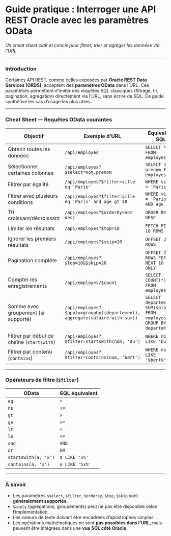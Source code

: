 # Guide pratique : Interroger une API REST Oracle avec les paramètres OData  
_Un cheat sheet clair et concis pour filtrer, trier et agréger les données via l'URL_

---

### Introduction

Certaines API REST, comme celles exposées par **Oracle REST Data Services (ORDS)**, acceptent des **paramètres OData** dans l’URL. Ces paramètres permettent d’imiter des requêtes SQL classiques (filtrage, tri, pagination, agrégation) directement via l’URL, sans écrire de SQL. Ce guide synthétise les cas d’usage les plus utiles.

---

### Cheat Sheet — Requêtes OData courantes

| Objectif                             | Exemple d’URL                                                              | Équivalent SQL                                                   |
|--------------------------------------|----------------------------------------------------------------------------|------------------------------------------------------------------|
| Obtenir toutes les données           | `/api/employes`                                                            | `SELECT * FROM employes;`                                       |
| Sélectionner certaines colonnes      | `/api/employes?$select=nom,prenom`                                         | `SELECT nom, prenom FROM employes;`                             |
| Filtrer par égalité                  | `/api/employes?$filter=ville eq 'Paris'`                                   | `WHERE ville = 'Paris'`                                         |
| Filtrer avec plusieurs conditions    | `/api/employes?$filter=ville eq 'Paris' and age gt 30`                     | `WHERE ville = 'Paris' AND age > 30`                            |
| Tri croissant/décroissant            | `/api/employes?$orderby=nom desc`                                          | `ORDER BY nom DESC`                                             |
| Limiter les résultats                | `/api/employes?$top=10`                                                    | `FETCH FIRST 10 ROWS ONLY`                                      |
| Ignorer les premiers résultats       | `/api/employes?$skip=20`                                                   | `OFFSET 20 ROWS`                                                |
| Pagination complète                  | `/api/employes?$top=10&$skip=20`                                           | `OFFSET 20 ROWS FETCH NEXT 10 ROWS ONLY`                        |
| Compter les enregistrements          | `/api/employes/$count`                                                     | `SELECT COUNT(*) FROM employes;`                                |
| Somme avec groupement (si supporté)  | `/api/employes?$apply=groupby((departement), aggregate(salaire with sum))` | `SELECT departement, SUM(salaire) FROM employes GROUP BY departement;` |
| Filtrer par début de chaîne (`startswith`) | `/api/employes?$filter=startswith(nom, 'Du')`                        | `WHERE nom LIKE 'Du%'`                                          |
| Filtrer par contenu (`contains`)     | `/api/employes?$filter=contains(nom, 'bert')`                              | `WHERE nom LIKE '%bert%'`                                       |

---

### Opérateurs de filtre (`$filter`)

| OData               | SQL équivalent     |
|---------------------|--------------------|
| `eq`                | `=`                |
| `ne`                | `!=`               |
| `gt`                | `>`                |
| `ge`                | `>=`               |
| `lt`                | `<`                |
| `le`                | `<=`               |
| `and`               | `AND`              |
| `or`                | `OR`               |
| `startswith(a, 'x')`| `a LIKE 'x%'`      |
| `contains(a, 'x')`  | `a LIKE '%x%'`     |

---

### À savoir

- Les paramètres `$select`, `$filter`, `$orderby`, `$top`, `$skip` sont **généralement supportés**.
- `$apply` (agrégations, groupements) peut ne pas être disponible selon l’implémentation.
- Les valeurs de texte doivent être encadrées d’apostrophes simples `'`.
- Les opérations mathématiques ne sont **pas possibles dans l’URL**, mais peuvent être intégrées dans une **vue SQL côté Oracle**.

